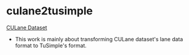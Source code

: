 # culane2tusimple
[CULane Dataset](https://xingangpan.github.io/projects/CULane.html)
* This work is mainly about transforming CULane dataset's lane data format to TuSimple's format.
